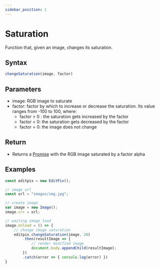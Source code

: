 ```yaml
---
sidebar_position: 1
---
```


# Saturation
Function that, given an image, changes its saturation.

## Syntax

```jsx
changeSaturation(image, factor)
```

## Parameters

- image: RGB image to saturate
- factor: factor by which to increase or decrease the saturation. Its value ranges from -100 to 100, where:
    - factor > 0 : the saturation gets increased by the factor
    - factor < 0: the saturation gets decreased by the factor
    - factor = 0: the image does not change

## Return

- Returns a [Promise](https://developer.mozilla.org/en-US/docs/Web/JavaScript/Reference/Global_Objects/Promise) with the RGB image saturated by a factor alpha

## Examples

```jsx
const editpix = new EditPix();

// image url
const url = "images/img.jpg";

// create image
var image = new Image();
image.src = url;

// waiting image load
image.onload = () => {
    // change image saturation
    editpix.changeSaturation(image, 20)
        .then(resultImage => {
            // render modified image
            document.body.appendChild(resultImage);
        })
        .catch(error => { console.log(error) })
}
```